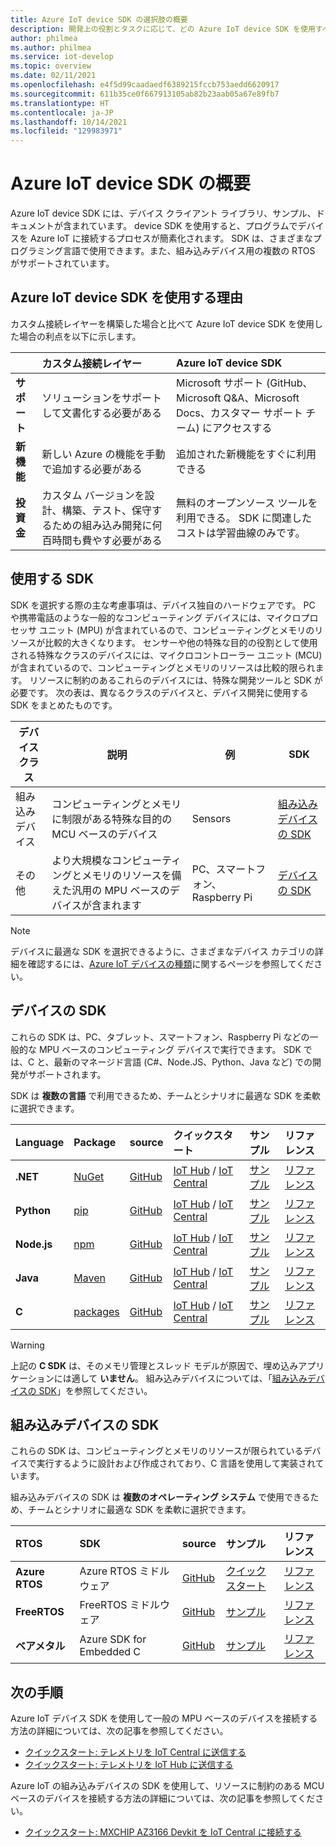 ```yaml
---
title: Azure IoT device SDK の選択肢の概要
description: 開発上の役割とタスクに応じて、どの Azure IoT device SDK を使用すべきかについて説明します。
author: philmea
ms.author: philmea
ms.service: iot-develop
ms.topic: overview
ms.date: 02/11/2021
ms.openlocfilehash: e4f5d99caadaedf6389215fccb753aedd6620917
ms.sourcegitcommit: 611b35ce0f667913105ab82b23aab05a67e89fb7
ms.translationtype: HT
ms.contentlocale: ja-JP
ms.lasthandoff: 10/14/2021
ms.locfileid: "129983971"
---
```

# <a name="overview-of-azure-iot-device-sdks"></a>Azure IoT device SDK の概要

Azure IoT device SDK には、デバイス クライアント ライブラリ、サンプル、ドキュメントが含まれています。 device SDK を使用すると、プログラムでデバイスを Azure IoT に接続するプロセスが簡素化されます。 SDK は、さまざまなプログラミング言語で使用できます。また、組み込みデバイス用の複数の RTOS がサポートされています。

## <a name="why-use-an-azure-iot-device-sdk"></a>Azure IoT device SDK を使用する理由

カスタム接続レイヤーを構築した場合と比べて Azure IoT device SDK を使用した場合の利点を以下に示します。

| | カスタム接続レイヤー | Azure IoT device SDK |
| :-- | :-- | :-- |
| **サポート** | ソリューションをサポートして文書化する必要がある | Microsoft サポート (GitHub、Microsoft Q&A、Microsoft Docs、カスタマー サポート チーム) にアクセスする |
| **新機能** | 新しい Azure の機能を手動で追加する必要がある | 追加された新機能をすぐに利用できる |
| **投資金** | カスタム バージョンを設計、構築、テスト、保守するための組み込み開発に何百時間も費やす必要がある | 無料のオープンソース ツールを利用できる。 SDK に関連したコストは学習曲線のみです。 |

## <a name="which-sdk-should-i-use"></a>使用する SDK

SDK を選択する際の主な考慮事項は、デバイス独自のハードウェアです。 PC や携帯電話のような一般的なコンピューティング デバイスには、マイクロプロセッサ ユニット (MPU) が含まれているので、コンピューティングとメモリのリソースが比較的大きくなります。 センサーや他の特殊な目的の役割として使用される特殊なクラスのデバイスには、マイクロコントローラー ユニット (MCU) が含まれているので、コンピューティングとメモリのリソースは比較的限られます。 リソースに制約のあるこれらのデバイスには、特殊な開発ツールと SDK が必要です。 次の表は、異なるクラスのデバイスと、デバイス開発に使用する SDK をまとめたものです。

|デバイス クラス|説明|例|SDK|
|-|-|-|-|
|組み込みデバイス|コンピューティングとメモリに制限がある特殊な目的の MCU ベースのデバイス|Sensors|[組み込みデバイスの SDK](#embedded-device-sdks)|
|その他|より大規模なコンピューティングとメモリのリソースを備えた汎用の MPU ベースのデバイスが含まれます|PC、スマートフォン、Raspberry Pi|[デバイスの SDK](#device-sdks)|

> [!Note] 
> デバイスに最適な SDK を選択できるように、さまざまなデバイス カテゴリの詳細を確認するには、[Azure IoT デバイスの種類](concepts-iot-device-types.md)に関するページを参照してください。

## <a name="device-sdks"></a>デバイスの SDK

これらの SDK は、PC、タブレット、スマートフォン、Raspberry Pi などの一般的な MPU ベースのコンピューティング デバイスで実行できます。 SDK では、C と、最新のマネージド言語 (C#、Node.JS、Python、Java など) での開発がサポートされます。

SDK は **複数の言語** で利用できるため、チームとシナリオに最適な SDK を柔軟に選択できます。

| Language | Package | source | クイックスタート | サンプル | リファレンス |
| :-- | :-- | :-- | :-- | :-- | :-- |
| **.NET** | [NuGet](https://www.nuget.org/packages/Microsoft.Azure.Devices.Client) | [GitHub](https://github.com/Azure/azure-iot-sdk-csharp) | [IoT Hub](quickstart-send-telemetry-iot-hub.md?pivots=programming-language-csharp) / [IoT Central](quickstart-send-telemetry-central.md?pivots=programming-language-csharp) | [サンプル](https://github.com/Azure-Samples/azure-iot-samples-csharp) | [リファレンス](/dotnet/api/microsoft.azure.devices.client) |
| **Python** | [pip](https://pypi.org/project/azure-iot-device/) | [GitHub](https://github.com/Azure/azure-iot-sdk-python) | [IoT Hub](quickstart-send-telemetry-iot-hub.md?pivots=programming-language-python) / [IoT Central](quickstart-send-telemetry-central.md?pivots=programming-language-python) | [サンプル](https://github.com/Azure/azure-iot-sdk-python/tree/master/azure-iot-device/samples) | [リファレンス](/python/api/azure-iot-device) |
| **Node.js** | [npm](https://www.npmjs.com/package/azure-iot-device) | [GitHub](https://github.com/Azure/azure-iot-sdk-node) | [IoT Hub](quickstart-send-telemetry-iot-hub.md?pivots=programming-language-nodejs) / [IoT Central](quickstart-send-telemetry-central.md?pivots=programming-language-nodejs) | [サンプル](https://github.com/Azure/azure-iot-sdk-node/tree/master/device/samples) | [リファレンス](/javascript/api/azure-iot-device/) |
| **Java** | [Maven](https://mvnrepository.com/artifact/com.microsoft.azure.sdk.iot/iot-device-client) | [GitHub](https://github.com/Azure/azure-iot-sdk-java) | [IoT Hub](quickstart-send-telemetry-iot-hub.md?pivots=programming-language-java) / [IoT Central](quickstart-send-telemetry-central.md?pivots=programming-language-java) | [サンプル](https://github.com/Azure/azure-iot-sdk-java/tree/master/device/iot-device-samples) | [リファレンス](/java/api/com.microsoft.azure.sdk.iot.device) |
| **C** | [packages](https://github.com/Azure/azure-iot-sdk-c/blob/master/readme.md#getting-the-sdk) | [GitHub](https://github.com/Azure/azure-iot-sdk-c) | [IoT Hub](quickstart-send-telemetry-iot-hub.md?pivots=programming-language-ansi-c) / [IoT Central](quickstart-send-telemetry-central.md?pivots=programming-language-ansi-c) | [サンプル](https://github.com/Azure/azure-iot-sdk-c/tree/master/iothub_client/samples) | [リファレンス](/azure/iot-hub/iot-c-sdk-ref/) |

> [!WARNING]
> 上記の **C SDK** は、そのメモリ管理とスレッド モデルが原因で、埋め込みアプリケーションには適して **いません**。 組み込みデバイスについては、「[組み込みデバイスの SDK](#embedded-device-sdks)」を参照してください。

## <a name="embedded-device-sdks"></a>組み込みデバイスの SDK

これらの SDK は、コンピューティングとメモリのリソースが限られているデバイスで実行するように設計および作成されており、C 言語を使用して実装されています。

組み込みデバイスの SDK は **複数のオペレーティング システム** で使用できるため、チームとシナリオに最適な SDK を柔軟に選択できます。

| RTOS | SDK | source | サンプル | リファレンス |
| :-- | :-- | :-- | :-- | :-- | 
| **Azure RTOS** | Azure RTOS ミドルウェア | [GitHub](https://github.com/azure-rtos/netxduo) | [クイック スタート](quickstart-devkit-mxchip-az3166.md) | [リファレンス](https://github.com/azure-rtos/netxduo/tree/master/addons/azure_iot) | 
| **FreeRTOS** | FreeRTOS ミドルウェア | [GitHub](https://github.com/Azure/azure-iot-middleware-freertos) | [サンプル](https://github.com/Azure-Samples/iot-middleware-freertos-samples) | [リファレンス](https://azure.github.io/azure-iot-middleware-freertos) |
| **ベアメタル** | Azure SDK for Embedded C | [GitHub](https://github.com/Azure/azure-sdk-for-c/tree/master/sdk/docs/iot) | [サンプル](https://github.com/Azure/azure-sdk-for-c/blob/master/sdk/samples/iot/README.md) | [リファレンス](https://azure.github.io/azure-sdk-for-c) |

## <a name="next-steps"></a>次の手順

Azure IoT デバイス SDK を使用して一般の MPU ベースのデバイスを接続する方法の詳細については、次の記事を参照してください。

* [クイックスタート: テレメトリを IoT Central に送信する](quickstart-send-telemetry-central.md)
* [クイックスタート: テレメトリを IoT Hub に送信する](quickstart-send-telemetry-iot-hub.md)

Azure IoT の組み込みデバイスの SDK を使用して、リソースに制約のある MCU ベースのデバイスを接続する方法の詳細については、次の記事を参照してください。
* [クイックスタート: MXCHIP AZ3166 Devkit を IoT Central に接続する](quickstart-devkit-mxchip-az3166.md)
